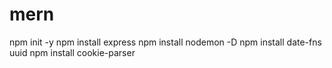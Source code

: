 # mern
npm init -y
npm install express
npm install nodemon -D
npm install date-fns uuid
npm install cookie-parser
